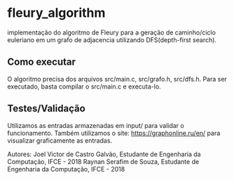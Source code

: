 # fleury_algorithm
implementação do algoritmo de Fleury para a geração de caminho/ciclo euleriano em um grafo de adjacencia utilizando DFS(depth-first search).
## Como executar
O algoritmo precisa dos arquivos src/main.c, src/grafo.h, src/dfs.h.
Para ser executado, basta compilar o src/main.c e executa-lo.
## Testes/Validação
Utilizamos as entradas armazenadas em input/ para validar o funcionamento.
Também utilizamos o site: https://graphonline.ru/en/ para visualizar graficamente as entradas.

Autores:
  Joel Victor de Castro Galvão, Estudante de Engenharia da Computação, IFCE - 2018
  Raynan Serafim de Souza, Estudante de Engenharia da Computação, IFCE - 2018
